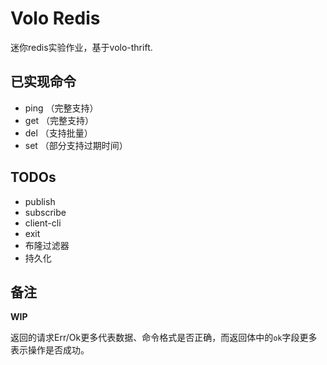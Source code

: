 # Volo Redis

迷你redis实验作业，基于volo-thrift.  

## 已实现命令
- ping （完整支持）
- get （完整支持）
- del （支持批量）
- set （部分支持过期时间）

## TODOs

- publish
- subscribe
- client-cli
- exit
- 布隆过滤器
- 持久化

## 备注

**WIP**

返回的请求Err/Ok更多代表数据、命令格式是否正确，而返回体中的`ok`字段更多表示操作是否成功。